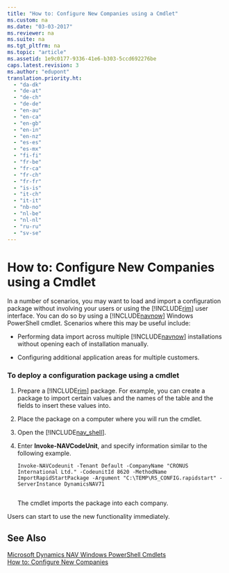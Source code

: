 ```yaml
---
title: "How to: Configure New Companies using a Cmdlet"
ms.custom: na
ms.date: "03-03-2017"
ms.reviewer: na
ms.suite: na
ms.tgt_pltfrm: na
ms.topic: "article"
ms.assetid: 1e9c0177-9336-41e6-b303-5ccd692276be
caps.latest.revision: 3
ms.author: "edupont"
translation.priority.ht: 
  - "da-dk"
  - "de-at"
  - "de-ch"
  - "de-de"
  - "en-au"
  - "en-ca"
  - "en-gb"
  - "en-in"
  - "en-nz"
  - "es-es"
  - "es-mx"
  - "fi-fi"
  - "fr-be"
  - "fr-ca"
  - "fr-ch"
  - "fr-fr"
  - "is-is"
  - "it-ch"
  - "it-it"
  - "nb-no"
  - "nl-be"
  - "nl-nl"
  - "ru-ru"
  - "sv-se"
---
```

# How to: Configure New Companies using a Cmdlet
In a number of scenarios, you may want to load and import a configuration package without involving your users or using the [!INCLUDE[rim](../Roles/includes/rim_md.md)] user interface. You can do so by using a [!INCLUDE[navnow](../ApplicationDesign/includes/navnow_md.md)] Windows PowerShell cmdlet. Scenarios where this may be useful include:  
  
-   Performing data import across multiple [!INCLUDE[navnow](../ApplicationDesign/includes/navnow_md.md)] installations without opening each of installation manually.  
  
-   Configuring additional application areas for multiple customers.  
  
### To deploy a configuration package using a cmdlet  
  
1.  Prepare a [!INCLUDE[rim](../Roles/includes/rim_md.md)] package. For example, you can create a package to import certain values and the names of the table and the fields to insert these values into.  
  
2.  Place the package on a computer where you will run the cmdlet.  
  
3.  Open the [!INCLUDE[nav_shell](../SetupAndAdministration/includes/nav_shell_md.md)].  
  
4.  Enter **Invoke\-NAVCodeUnit**, and specify information similar to the following example.  
  
    ```  
    Invoke-NAVCodeunit -Tenant Default -CompanyName "CRONUS International Ltd." -CodeunitId 8620 -MethodName ImportRapidStartPackage -Argument "C:\TEMP\RS_CONFIG.rapidstart" -ServerInstance DynamicsNAV71  
  
    ```  
  
     The cmdlet imports the package into each company.  
  
 Users can start to use the new functionality immediately.  
  
## See Also  
 [Microsoft Dynamics NAV Windows PowerShell Cmdlets](../Topic/Microsoft%20Dynamics%20NAV%20Windows%20PowerShell%20Cmdlets.md)   
 [How to: Configure New Companies](../SetupAndAdministration/how-to-configure-new-companies.md)